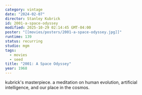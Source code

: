 ```yaml
---
category: vintage
date: "2024-02-07"
director: Stanley Kubrick
id: 2001-a-space-odyssey
modified: 2025-10-29 02:14:45 GMT-04:00
poster: "[[movies/posters/2001-a-space-odyssey.jpg]]"
runtime: 139
status: recurring
studio: mgm
tags:
  - movies
  - seed
title: "2001: A Space Odyssey"
year: 1968
---
```


kubrick's masterpiece. a meditation on human evolution, artificial intelligence, and our place in the cosmos.
